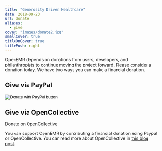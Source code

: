 ```yaml
---
title: "Generosity Driven Healthcare"
date: 2018-09-23
url: donate
aliases:
  - give
cover: "images/donate2.jpg"
smallCover: true
titleOnCover: true
titlePush: right
---
```


OpenEMR depends on donations from users, developers, and philanthropists to
continue moving the project forward. Please consider a donation today. We have
two ways you can make a financial donation.

## Give via PayPal

<form action="https://www.paypal.com/cgi-bin/webscr" method="post" target="_top">
<input type="hidden" name="cmd" value="_s-xclick" />
<input type="hidden" name="hosted_button_id" value="UA3UDABCAUZ2S" />
<input type="image" src="https://www.paypalobjects.com/en_US/i/btn/btn_donateCC_LG.gif" border="0" name="submit" title="PayPal - The safer, easier way to pay online!" alt="Donate with PayPal button" />
<img alt="" border="0" src="https://www.paypal.com/en_US/i/scr/pixel.gif" width="1" height="1" />
</form>

## Give via OpenCollective

<a href="https://opencollective.com/openemr" class="btn btn-lg btn-primary" style="text-decoration: none;"><i class="fa fa-heart"></i>Donate on OpenCollective</a>

You can support OpenEMR by contributing a financial donation using Paypal or OpenCollective. You can read more about OpenCollective in [this blog post](/blog/accepting-donations-on-opencollective).

